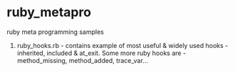 ruby_metapro
============

ruby meta programming samples

1. ruby_hooks.rb - 
   contains example of most useful & widely used hooks - inherited, included & at_exit. Some more ruby hooks are - method_missing, method_added, trace_var...
